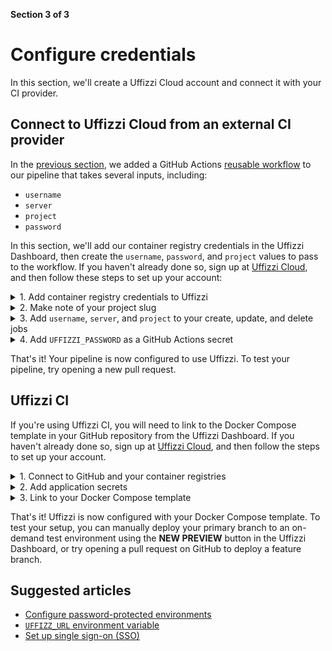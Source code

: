 **Section 3 of 3**  
# Configure credentials

In this section, we'll create a Uffizzi Cloud account and connect it with your CI provider.

## Connect to Uffizzi Cloud from an external CI provider

In the [previous section](integrate-with-ci.md), we added a GitHub Actions [reusable workflow](https://github.com/UffizziCloud/preview-action/blob/master/.github/workflows/reusable.yaml) to our pipeline that takes several inputs, including:

  * `username`
  * `server`
  * `project`
  * `password`

In this section, we'll add our container registry credentials in the Uffizzi Dashboard, then create the `username`, `password`, and `project` values to pass to the workflow. If you haven't already done so, sign up at [Uffizzi Cloud](https://app.uffizzi.com/sign_up), and then follow these steps to set up your account:

<details><summary>1. Add container registry credentials to Uffizzi</summary>
<p>How you add container registry credentials to Uffizzi depends on your registry of choice.</p>

<h4>GHCR</h4>

<p>If you use GitHub Container Registry (ghcr.io), you will need to generate a <a href="https://docs.github.com/en/authentication/keeping-your-account-and-data-secure/creating-a-personal-access-token">Github personal access token</a> with access to the <code>read:packages</code> scope. Once this token is generated, <a href="https://docs.github.com/en/actions/security-guides/encrypted-secrets#creating-encrypted-secrets-for-a-repository">add it as a GitHub repository secret</a>, then pass this value to the <a href="https://github.com/UffizziCloud/preview-action/blob/master/.github/workflows/reusable.yaml">reusable workflow</a> using the <code>personal-access-token</code> parameter, as described in the <a href="../integrate-with-ci#reusable-workflow">previous section</a>.</p>

``` yaml
    secrets:
      personal-access-token: ${{ secrets.GHCR_ACCESS_TOKEN }}
```

<h4>ECR, ACR, GCR, Docker Hub</h4>

<p>If you use Amazon ECR, Azure Container Registry (ACR), Google Container Registry (GCR), or Docker Hub, you should add your credentials as <a href="https://docs.github.com/en/actions/security-guides/encrypted-secrets#creating-encrypted-secrets-for-a-repository">GitHub repository secrets</a>. In the highlighted example below, <code>AWS_ACCESS_KEY_ID</code> and <code>AWS_SECRET_ACCESS_KEY</code> are used:</p>

    ``` yaml title=".github/workflows/ci.yml" hl_lines="15 16"
    [...]

    jobs:
      # Build and push app image
      build-app:
        name: Build and Push `app`
      runs-on: ubuntu-latest
      outputs:
        tags: ${{ steps.meta.outputs.tags }}
      steps:
        - name: Login to ECR
          uses: docker/login-action@v2
          with:
            registry: 263049488290.dkr.ecr.us-east-1.amazonaws.com
            username: ${{ secrets.AWS_ACCESS_KEY_ID }}
            password: ${{ secrets.AWS_SECRET_ACCESS_KEY }}
        - name: Checkout git repo
          uses: actions/checkout@v3
        - name: Docker metadata
          id: meta
          uses: docker/metadata-action@v3
          with:
            images: 263049488290.dkr.ecr.us-east-1.amazonaws.com/app
        - name: Build and Push Image to ECR
          uses: docker/build-push-action@v2
          with:
            push: true
            tags: ${{ steps.meta.outputs.tags }}
            labels: ${{ steps.meta.outputs.labels }}
            context: ./app
    
      [...]

    ```

<p>Now, we need to add these same credentials in the Uffizzi Dashboard. In <b>Step 3 of 4</b> of the account setup guide, you are asked to connect to various external services, as shown below. Select the <b>Sign in</b> option for your registry provider(s) of choice, then enter your credentials. For example, to add <code>AWS_ACCESS_KEY_ID</code> and <code>AWS_SECRET_ACCESS_KEY</code>, select <b>Sign in to Amazon Elastic Container Registry</b>.</p> 
<img src="../../assets/images/add-container-registry-credentials.png">
<hr>
<p>After account setup, you can make changes to your credentials by selecting <b>Menu</b> (three horizontal lines) > <b>Settings</b> > <b>Integrations</b> > <b>CONFIGURE/DISCONNECT</b>.</p>
<img src="../../assets/images/settings-integrations-container-registries.png">
<hr>
</details>

<details><summary>2. Make note of your project slug</summary>
<p>In <b>Step 4 of 4</b>, make note of the project slug when creating your project. You will need it to set the <code>project</code> parameter of the <code>deploy-uffizzi-preview</code> and <code>delete-uffizzi-preview</code> jobs of your pipeline that we configured in the <a href="../integrate-with-ci#reusable-workflow">previous section</a>. A project slug is URL-compatible ID used to uniquely identify your project. This can be seen highlighted in the image below. You can also find the project slug on the Project Settings page, as shown in the second image below. 
</p>
<img src="../../assets/images/project-slug.png">  
<hr>
<img src="../../assets/images/project-settings-slug.png">  
</details>

<details><summary>3. Add <code>username</code>, <code>server</code>, and <code>project</code> to your create, update, and delete jobs</summary>
<p>Back in GitHub Actions, input your Uffizzi <code>username</code> (i.e. email address), <code>server</code> (https://app.uffizzi.com), and <code>project</code> slug values into the deploy and delete jobs, as highlighted below:

    ``` yaml title=".github/workflows/ci.yml" hl_lines="14 15 16 34 35 36"
    name: Build images and deploy with Uffizzi

      [...]

      # Create and update test environments with Uffizzi
      deploy-uffizzi-preview:
        name: Use Remote Workflow to Preview on Uffizzi
        needs: render-compose-file
        uses: UffizziCloud/preview-action/.github/workflows/reusable.yaml@v2.1.0
        if: ${{ github.event_name == 'pull_request' && github.event.action != 'closed' }}
        with:
          compose-file-cache-key: ${{ needs.render-compose-file.outputs.compose-file-cache-key }}
          compose-file-cache-path: docker-compose.rendered.yml
          username: foo@example.com
          server: https://app.uffizzi.com
          project: my-application
        secrets:
          password: ${{ secrets.UFFIZZI_PASSWORD }}
          personal-access-token: ${{ secrets.GHCR_ACCESS_TOKEN }}
          url-username: admin
          url-password: ${{ secrets.URL_PASSWORD }}
        permissions:
          contents: read
          pull-requests: write

      # Delete test environments with Uffizzi
      delete-uffizzi-preview:
        name: Use Remote Workflow to Delete an Existing Preview
        uses: UffizziCloud/preview-action/.github/workflows/reusable.yaml@v2.1.0
        if: ${{ github.event_name == 'pull_request' && github.event.action == 'closed' }}
        with:
          compose-file-cache-key: ''
          compose-file-cache-path: docker-compose.rendered.yml
          username: foo@example.com
          server: https://app.uffizzi.com
          project: my-application
        secrets:
          password: ${{ secrets.UFFIZZI_PASSWORD }}
        permissions:
          contents: read
          pull-requests: write
    ```
</p>
</details>

<details><summary>4. Add <code>UFFIZZI_PASSWORD</code> as a GitHub Actions secret</summary>
<p>In GitHub, navigate to your repository, then select <b>Settings</b> > <b>Secrets</b> > <b>Actions</b> > <b>New repository secret</b>.</p>

<img src="../../assets/images/github-actions-secrets.png">
<hr>
<p>For the name, enter <code>UFFIZZI_PASSWORD</code>. For the value, enter your Uffizzi account password. Then select <b>Add secret</b>. After your secret is added here, you can update or remove it, but you will not be able to view the plaintext again within GitHub.

<img src="../../assets/images/github-add-secret.png">
<hr>
<p>Once your secret has been added, you should see it stored as a new repository secret.</p>
<img src="../../assets/images/github-repository-secrets.png">
<hr>
<p><code>UFFIZZI_PASSWORD</code> is now available to the reusable workflow via:</p>
``` yaml
    secrets:
      password: ${{ secrets.UFFIZZI_PASSWORD }}
```
</details>

That's it! Your pipeline is now configured to use Uffizzi. To test your pipeline, try opening a new pull request.

## Uffizzi CI

If you're using Uffizzi CI, you will need to link to the Docker Compose template in your GitHub repository from the Uffizzi Dashboard. If you haven't already done so, sign up at [Uffizzi Cloud](https://app.uffizzi.com/sign_up), and then follow the steps to set up your account.

<details><summary>1. Connect to GitHub and your container registries</summary>
<p>In <b>Step 3 of 4</b> of the account setup guide, you are asked to connect to various external services. Select <b>Sign in to GitHub</b> to install the Uffizzi app in your GitHub account, then grant Uffizzi access to the repositories you want to deploy. If the Docker Compose template you created in <a href="../docker-compose-template">Section 1</a> references images stored in a private container registry, add those credentials in this step, as indicated in the screenshot below:
</p>
<img src="../../assets/images/configure-repositories.png">  
<hr>
<p>If you need to make changes to your GitHub credentials in the Uffizzi Dashboard, navigate to <b>Settings</b> > <b>Integrations</b> > <b>GitHub</b> > <b>CONFIGURE/DISCONNECT</b>.</p>
<img src="../../assets/images/settings-integrations-github.png">  
<hr>
<p>Similarly, you can manage the Uffizzi app installation from GitHub by navigating to <b>Settings</b> > <b>Applications</b> > <b>Uffizzi Cloud</b> > <b>Configure</b></p>
<img src="../../assets/images/github-apps-configure.png">
<hr>
</details>

<details><summary>2. Add application secrets</summary>
<p>If your compose file includes [application secrets](https://docs.uffizzi.com/references/compose-spec/#secrets), such as database credentials, you can add them in the Uffizzi Dashboard. Navigate to your project, then select <b>Specs</b> > <b>Secrets</b> > <b>NEW SECRET</b>. This will open a modal, where you can input your secrets as <code>NAME=VALUE</code> pairs. Be sure to add one secret per line, separatedy by <code>=</code> with no white spaces.
</p>
<img src="../../assets/images/project-list.png">  
<hr>
<img src="../../assets/images/add-secret.png">  
<hr>
<img src="../../assets/images/secret-name-value.png">
<hr>
<p>Once the secrets are saved, you will not be able to view or edit their values. To make changes to a secret, first delete the old secret, then create a new one. To delete a secret, hover over the secret in the list view, then select the delete icon.</p>
<img src="../../assets/images/delete-secret.png">
<hr>
</details>

<details><summary>3. Link to your Docker Compose template</summary>
<p>In this final step, we'll link to our Docker Compose template that's stored in our GitHub repository. To do this, navigate to your project, then select <b>Specs</b> > <b>Compose</b> > <b>NEW COMPOSE</b>. Next, select the repository, branch (typically this is the branch you open pull requests against), and name of the compose file. Finally, select <b>VALIDATE & SAVE</b>.
</p>
<img src="../../assets/images/link-to-compose-file.png"> 
<hr>
<p>Note, if you did not add your secrets as described in the previous step, you will see a validation error with a link to add your secretes.</p>
<img src="../../assets/images/compose-validation-error-secret-not-found.png">  
<hr>
<p>Once your compose file has been successfully added, you will see it in the Uffizzi Dashboard with a link to its source on GitHub. Any changes you make to this compose file on GitHub will be synced in the Uffizzi Dashboard.</p>
<img src="../../assets/images/linked-compose-file.png">
<hr>
</details>

That's it! Uffizzi is now configured with your Docker Compose template. To test your setup, you can manually deploy your primary branch to an on-demand test environment using the **NEW PREVIEW** button in the Uffizzi Dashboard, or try opening a pull request on GitHub to deploy a feature branch.

## Suggested articles

* [Configure password-protected environments](guides/password-protected.md) 
* [`UFFIZZ_URL` environment variable](references/uffizzi-environment-variables.md)
* [Set up single sign-on (SSO)](guides/single-sign-on.md)
